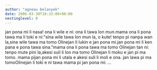 ```yaml
---
author: "agneau belanyek"
date: 2006-03-30T18:33:00+00:00
nestinglevel: 0
---
```

jan pona mi li nasa! ona li wile e ni: ona li tawa lon mun.mama ona li pona tawa ma li toki e ni:"sina wile tawa lon mun la, o kute! tenpo pi nanpa wan la,sina wile tawa ma tomo Olinejan li lukin e jan pona mi.jan pona mi li ken pana e pona tawa sina."mama ona li pona tawa ma tomo Olinejan tan ni: tenpo mute pini la,akesi suli li lon ma tomo Olinejan li moku e jan pi ma tomo. mama pijan pona mi li utala e akesi suli li moli e ona. jan lawa pi ma tomoOlinejan li toki e ni tawa mama pi jan pona mi: ...